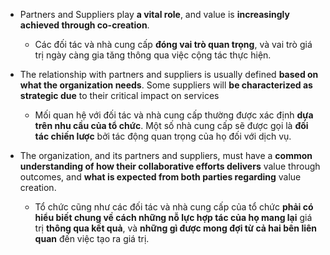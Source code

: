 - Partners and Suppliers play **a vital role**, and value is **increasingly achieved through co-creation**.
	- Các đối tác và nhà cung cấp **đóng vai trò quan trọng**, và vai trò giá trị ngày càng gia tăng thông qua việc cộng tác thực hiện.

- The relationship with partners and suppliers is usually defined **based on what the organization needs**. Some suppliers will **be characterized as strategic due** to their critical impact on services
	- Mối quan hệ với đối tác và nhà cung cấp thường được xác định **dựa trên nhu cầu của tổ chức**. Một số nhà cung cấp sẽ được gọi là **đối tác chiến lược** bởi tác động quan trọng của họ đối với dịch vụ.

- The organization, and its partners and suppliers, must have a **common understanding of how their collaborative efforts delivers** value through outcomes, and **what is expected from both parties regarding** value creation.
	- Tổ chức cũng như các đối tác và nhà cung cấp của tổ chức **phải có hiểu biết chung về cách những nỗ lực hợp tác của họ mang lại** giá trị **thông qua kết quả**, và **những gì được mong đợi từ cả hai bên liên quan** đến việc tạo ra giá trị.
